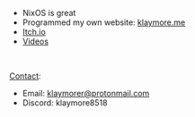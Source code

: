 - NixOS is great
- Programmed my own website: [klaymore.me](https://klaymore.me)
- [Itch.io](https://klaymor.itch.io)
- [Videos](https://www.youtube.com/channel/UCrLkMOV08B50cJFD2ocWdMA)

<br />

[Contact](https://klaymore.me/about/):
- Email: klaymorer@protonmail.com
- Discord: klaymore8518
